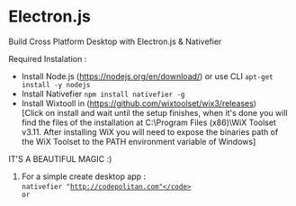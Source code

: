 # Electron.js
Build Cross Platform Desktop with Electron.js &amp; Nativefier

Required Instalation :
- Install Node.js (https://nodejs.org/en/download/)
  or use CLI <code>apt-get install -y nodejs</code>
- Install Nativefier <code>npm install nativefier -g</code>
- Install Wixtooll in (https://github.com/wixtoolset/wix3/releases)<br>[Click on install and wait until the setup finishes, when it's done you will find the files of the installation at C:\Program Files (x86)\WiX Toolset v3.11\. After installing WiX you will need to expose the binaries path of the WiX Toolset to the PATH environment variable of Windows]

IT'S A BEAUTIFUL MAGIC :)
1. For a simple create desktop app :<br>
  <code>nativefier "http://codepolitan.com"</code><br>or<br>
  <code></code>
